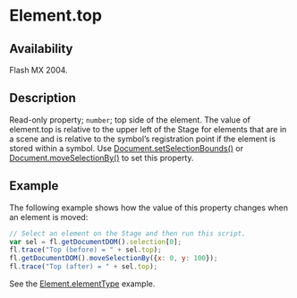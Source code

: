 # Element.top

## Availability

Flash MX 2004.

## Description

Read-only property; `number`; top side of the element. The value of element.top is relative to the upper left of the Stage for elements that are in a scene and is relative to the symbol’s registration point if the element is stored within a symbol. Use [Document.setSelectionBounds()](../Document_object/Document9658.md) or [Document.moveSelectionBy()](../Document_object/Document160.md) to set this property.

## Example

The following example shows how the value of this property changes when an element is moved:

```javascript
// Select an element on the Stage and then run this script. 
var sel = fl.getDocumentDOM().selection[0];
fl.trace("Top (before) = " + sel.top);
fl.getDocumentDOM().moveSelectionBy({x: 0, y: 100});
fl.trace("Top (after) = " + sel.top);
```

See the [Element.elementType](../Element_object/Element1.md) example.
